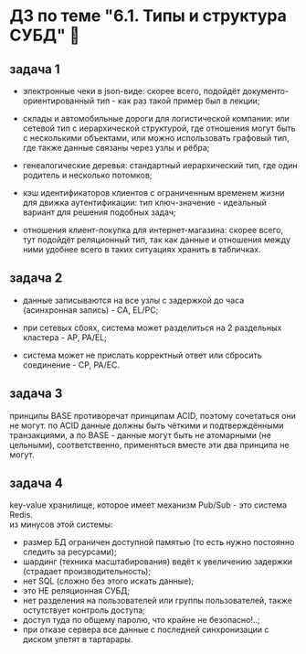 # ДЗ по теме "6.1. Типы и структура СУБД" :whale2:

## задача 1

- электронные чеки в json-виде: скорее всего, подойдёт документо-ориентированный тип - как раз такой пример был в лекции;  

- склады и автомобильные дороги для логистической компании: или сетевой тип с иерархической структурой, где отношения могут быть с несколькими объектами, или можно использовать графовый тип, где также данные связаны через узлы и рёбра;    

- генеалогические деревья: стандартный иерархический тип, где один родитель и несколько потомков;  

- кэш идентификаторов клиентов с ограниченным временем жизни для движка аутентификации: тип ключ-значение - идеальный вариант для решения подобных задач;  

- отношения клиент-покупка для интернет-магазина: скорее всего, тут подойдёт реляционный тип, так как данные и отношения между ними удобнее всего в таких ситуациях хранить в табличках.  
  
  
## задача 2

- данные записываются на все узлы с задержкой до часа (асинхронная запись) - CA, EL/PC;

- при сетевых сбоях, система может разделиться на 2 раздельных кластера - AP, PA/EL;

- система может не прислать корректный ответ или сбросить соединение - CP, PA/EC.


## задача 3

принципы BASE противоречат принципам ACID, поэтому сочетаться они не могут. по ACID данные должны быть чёткими и подтверждёнными транзакциями, а по BASE - данные могут быть не атомарными (не цельными), соответственно, применяться вместе эти два принципа не могут.


## задача 4

key-value хранилище, которое имеет механизм Pub/Sub - это система Redis.  
из минусов этой системы:
- размер БД ограничен доступной памятью (то есть нужно постоянно следить за ресурсами);
- шардинг (техника масштабирования) ведёт к увеличению задержки (страдает производительность);
- нет SQL (сложно без этого искать данные);
- это НЕ реляционная СУБД;
- нет разделения на пользователей или группы пользователей, также остутствует контроль доступа;
- доступ туда по общему паролю, что крайне не безопасно!..;
- при отказе сервера все данные с последней синхронизации с диском улетят в тартарары.